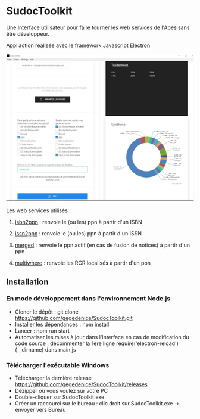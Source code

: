 # SudocToolkit

Une Interface utilisateur pour faire tourner les web services de l'Abes sans être développeur.

Appliaction réalisée avec le framework Javascript [Electron](https://electronjs.org/)

![Exemple](assets/img/example.jpg)

Les web services utilisés : 

1. [isbn2ppn](http://documentation.abes.fr/sudoc/manuels/administration/aidewebservices/index.html#isbn2ppn) : renvoie le (ou les) ppn à partir d'un ISBN

2. [issn2ppn](http://documentation.abes.fr/sudoc/manuels/administration/aidewebservices/index.html#issn2ppn) : renvoie le (ou les) ppn à partir d'un ISSN

3. [merged](http://documentation.abes.fr/sudoc/manuels/administration/aidewebservices/index.html#merged) : renvoie le ppn actif (en cas de fusion de notices) à partir d'un ppn

4. [multiwhere](http://documentation.abes.fr/sudoc/manuels/administration/aidewebservices/index.html#multiwhere) : renvoie les RCR localisés à partir d'un ppn

## Installation

### En mode développement dans l'environnement Node.js

* Cloner le dépôt : git clone https://github.com/gegedenice/SudocToolkit.git
* Installer les dépendances : npm install
* Lancer : npm run start
* Automatiser les mises à jour dans l'interface en cas de modification du code source : décommenter la 1ère ligne require('electron-reload')(__dirname) dans main.js

### Télécharger l'exécutable Windows

* Télécharger la dernière release https://github.com/gegedenice/SudocToolkit/releases
* Dézipper où vous voulez sur votre PC
* Double-cliquer sur SudocToolkit.exe
* Créer un raccourci sur le bureau : clic droit sur SudocToolkit.exe -> envoyer vers Bureau